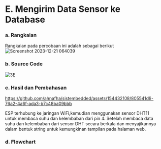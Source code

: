 # E. Mengirim Data Sensor ke Database

### a. Rangkaian
Rangkaian pada percobaan ini adalah sebagai berikut
![Screenshot 2023-12-21 064039](https://github.com/ahnafha/sistembedded/assets/154432108/0fbbfbf8-1c15-4eec-953b-264ff5f4b691)

### b. Source Code
![3E](https://github.com/ahnafha/sistembedded/assets/154432108/0cdfb3d4-a325-48a7-b52c-3883a13d1212)


### c. Hasil dan Pembahasan


https://github.com/ahnafha/sistembedded/assets/154432108/805541d9-76a2-4a6f-ada3-b7c48ba09bbb


ESP terhubung ke jaringan WiFi,kemudian menggunakan sensor DHT11 untuk membaca suhu dan kelembaban dari pin 4. Setelah membaca data suhu dan kelembaban dari sensor DHT secara berkala dan menyajikannya dalam bentuk string untuk kemungkinan tampilan pada halaman web.

### d. Flowchart
